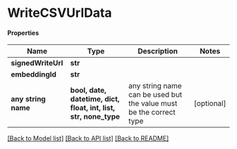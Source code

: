 # WriteCSVUrlData

#### Properties
Name | Type | Description | Notes
------------ | ------------- | ------------- | -------------
**signedWriteUrl** | **str** |  | 
**embeddingId** | **str** |  | 
**any string name** | **bool, date, datetime, dict, float, int, list, str, none_type** | any string name can be used but the value must be the correct type | [optional]

[[Back to Model list]](../README.md#documentation-for-models) [[Back to API list]](../README.md#documentation-for-api-endpoints) [[Back to README]](../README.md)

